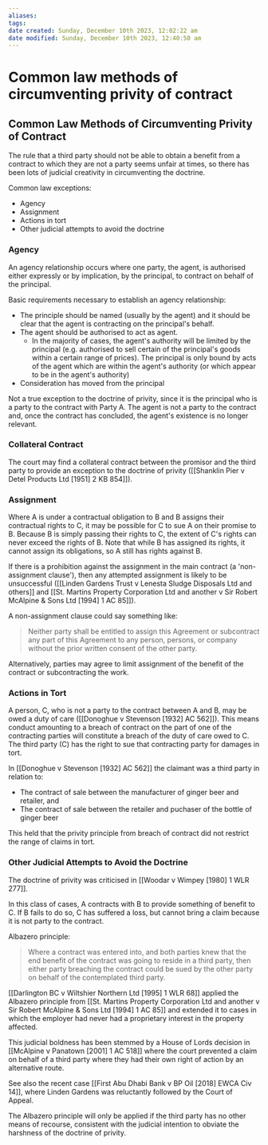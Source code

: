 ```yaml
---
aliases: 
tags: 
date created: Sunday, December 10th 2023, 12:02:22 am
date modified: Sunday, December 10th 2023, 12:40:50 am
---
```


# Common law methods of circumventing privity of contract

## Common Law Methods of Circumventing Privity of Contract

The rule that a third party should not be able to obtain a benefit from a contract to which they are not a party seems unfair at times, so there has been lots of judicial creativity in circumventing the doctrine.

Common law exceptions:

- Agency
- Assignment
- Actions in tort
- Other judicial attempts to avoid the doctrine

### Agency

An agency relationship occurs where one party, the agent, is authorised either expressly or by implication, by the principal, to contract on behalf of the principal.

Basic requirements necessary to establish an agency relationship:

- The principle should be named (usually by the agent) and it should be clear that the agent is contracting on the principal's behalf.
- The agent should be authorised to act as agent.
	- In the majority of cases, the agent's authority will be limited by the principal (e.g. authorised to sell certain of the principal's goods within a certain range of prices). The principal is only bound by acts of the agent which are within the agent's authority (or which appear to be in the agent's authority)
- Consideration has moved from the principal
	

Not a true exception to the doctrine of privity, since it is the principal who is a party to the contract with Party A. The agent is not a party to the contract and, once the contract has concluded, the agent's existence is no longer relevant.

### Collateral Contract

The court may find a collateral contract between the promisor and the third party to provide an exception to the doctrine of privity ([[Shanklin Pier v Detel Products Ltd [1951] 2 KB 854]]).

### Assignment

Where A is under a contractual obligation to B and B assigns their contractual rights to C, it may be possible for C to sue A on their promise to B. Because B is simply passing their rights to C, the extent of C's rights can never exceed the rights of B. Note that while B has assigned its rights, it cannot assign its obligations, so A still has rights against B.

If there is a prohibition against the assignment in the main contract (a 'non-assignment clause'), then any attempted assignment is likely to be unsuccessful ([[Linden Gardens Trust v Lenesta Sludge Disposals Ltd and others]] and [[St. Martins Property Corporation Ltd and another v Sir Robert McAlpine & Sons Ltd [1994] 1 AC 85]]).

A non-assignment clause could say something like:

> Neither party shall be entitled to assign this Agreement or subcontract any part of this Agreement to any person, persons, or company without the prior written consent of the other party.

Alternatively, parties may agree to limit assignment of the benefit of the contract or subcontracting the work.

### Actions in Tort

A person, C, who is not a party to the contract between A and B, may be owed a duty of care ([[Donoghue v Stevenson [1932] AC 562]]). This means conduct amounting to a breach of contract on the part of one of the contracting parties will constitute a breach of the duty of care owed to C. The third party (C) has the right to sue that contracting party for damages in tort.

In [[Donoghue v Stevenson [1932] AC 562]] the claimant was a third party in relation to:

- The contract of sale between the manufacturer of ginger beer and retailer, and
- The contract of sale between the retailer and puchaser of the bottle of ginger beer

This held that the privity principle from breach of contract did not restrict the range of claims in tort.

### Other Judicial Attempts to Avoid the Doctrine

The doctrine of privity was criticised in [[Woodar v Wimpey [1980] 1 WLR 277]].

In this class of cases, A contracts with B to provide something of benefit to C. If B fails to do so, C has suffered a loss, but cannot bring a claim because it is not party to the contract.

Albazero principle:

> Where a contract was entered into, and both parties knew that the end benefit of the contract was going to reside in a third party, then either party breaching the contract could be sued by the other party on behalf of the contemplated third party.

[[Darlington BC v Wiltshier Northern Ltd [1995] 1 WLR 68]] applied the Albazero principle from [[St. Martins Property Corporation Ltd and another v Sir Robert McAlpine & Sons Ltd [1994] 1 AC 85]] and extended it to cases in which the employer had never had a proprietary interest in the property affected.

This judicial boldness has been stemmed by a House of Lords decision in [[McAlpine v Panatown [2001] 1 AC 518]] where the court prevented a claim on behalf of a third party where they had their own right of action by an alternative route.

See also the recent case [[First Abu Dhabi Bank v BP Oil [2018] EWCA Civ 14]], where Linden Gardens was reluctantly followed by the Court of Appeal.

The Albazero principle will only be applied if the third party has no other means of recourse, consistent with the judicial intention to obviate the harshness of the doctrine of privity.  
